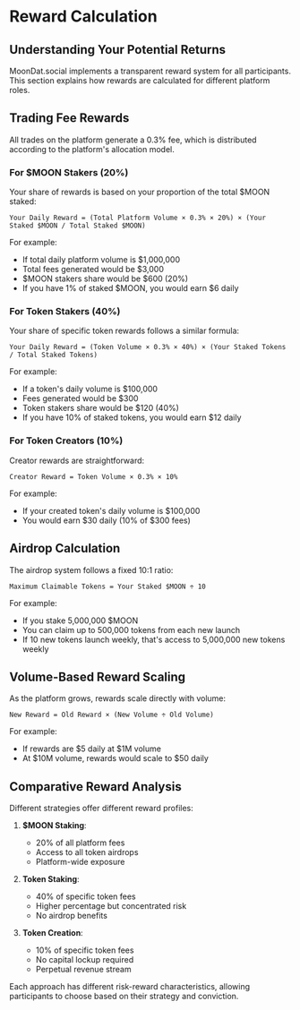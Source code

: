 # Reward Calculation

## Understanding Your Potential Returns

MoonDat.social implements a transparent reward system for all participants. This section explains how rewards are calculated for different platform roles.

## Trading Fee Rewards

All trades on the platform generate a 0.3% fee, which is distributed according to the platform's allocation model.

### For $MOON Stakers (20%)

Your share of rewards is based on your proportion of the total $MOON staked:

```
Your Daily Reward = (Total Platform Volume × 0.3% × 20%) × (Your Staked $MOON / Total Staked $MOON)
```

For example:
- If total daily platform volume is $1,000,000
- Total fees generated would be $3,000
- $MOON stakers share would be $600 (20%)
- If you have 1% of staked $MOON, you would earn $6 daily

### For Token Stakers (40%)

Your share of specific token rewards follows a similar formula:

```
Your Daily Reward = (Token Volume × 0.3% × 40%) × (Your Staked Tokens / Total Staked Tokens)
```

For example:
- If a token's daily volume is $100,000
- Fees generated would be $300
- Token stakers share would be $120 (40%)
- If you have 10% of staked tokens, you would earn $12 daily

### For Token Creators (10%)

Creator rewards are straightforward:

```
Creator Reward = Token Volume × 0.3% × 10%
```

For example:
- If your created token's daily volume is $100,000
- You would earn $30 daily (10% of $300 fees)

## Airdrop Calculation

The airdrop system follows a fixed 10:1 ratio:

```
Maximum Claimable Tokens = Your Staked $MOON ÷ 10
```

For example:
- If you stake 5,000,000 $MOON
- You can claim up to 500,000 tokens from each new launch
- If 10 new tokens launch weekly, that's access to 5,000,000 new tokens weekly

## Volume-Based Reward Scaling

As the platform grows, rewards scale directly with volume:

```
New Reward = Old Reward × (New Volume ÷ Old Volume)
```

For example:
- If rewards are $5 daily at $1M volume
- At $10M volume, rewards would scale to $50 daily

## Comparative Reward Analysis

Different strategies offer different reward profiles:

1. **$MOON Staking**:
    - 20% of all platform fees
    - Access to all token airdrops
    - Platform-wide exposure

2. **Token Staking**:
    - 40% of specific token fees
    - Higher percentage but concentrated risk
    - No airdrop benefits

3. **Token Creation**:
    - 10% of specific token fees
    - No capital lockup required
    - Perpetual revenue stream

Each approach has different risk-reward characteristics, allowing participants to choose based on their strategy and conviction.